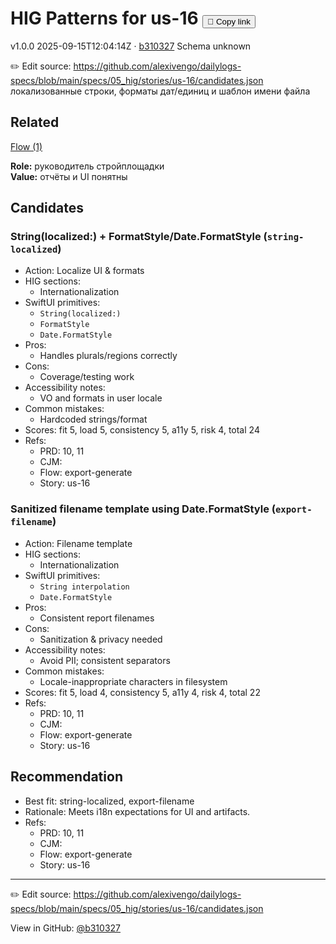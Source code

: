 # HIG Patterns for us-16 <button class="copy-link" aria-label="Copy page link" onclick="window.spechubCopyLink && window.spechubCopyLink()">🔗 Copy link</button>

<p class="badges">
  <span class="badge version">v1.0.0</span>
  <span class="badge build">2025-09-15T12:04:14Z · <a href="https://github.com/alexivengo/dailylogs-specs/commit/b310327" target="_blank" rel="noopener" class="sha">b310327</a></span>
  <span class="badge schema unknown">Schema unknown</span>
</p>

✏️ Edit source: https://github.com/alexivengo/dailylogs-specs/blob/main/specs/05_hig/stories/us-16/candidates.json
локализованные строки, форматы дат/единиц и шаблон имени файла

## Related
<p>
  <span class="chip"><a href="../stories/index.md#?flow=export-generate">Flow (1)</a></span>
</p>

**Role:** руководитель стройплощадки  
**Value:** отчёты и UI понятны

## Candidates
### String(localized:) + FormatStyle/Date.FormatStyle (`string-localized`)
- Action: Localize UI & formats
- HIG sections:
  - Internationalization
- SwiftUI primitives:
  - `String(localized:)`
  - `FormatStyle`
  - `Date.FormatStyle`
- Pros:
  - Handles plurals/regions correctly
- Cons:
  - Coverage/testing work
- Accessibility notes:
  - VO and formats in user locale
- Common mistakes:
  - Hardcoded strings/format
- Scores: fit 5, load 5, consistency 5, a11y 5, risk 4, total 24
- Refs:
  - PRD: 10, 11
  - CJM: 
  - Flow: export-generate
  - Story: us-16

### Sanitized filename template using Date.FormatStyle (`export-filename`)
- Action: Filename template
- HIG sections:
  - Internationalization
- SwiftUI primitives:
  - `String interpolation`
  - `Date.FormatStyle`
- Pros:
  - Consistent report filenames
- Cons:
  - Sanitization & privacy needed
- Accessibility notes:
  - Avoid PII; consistent separators
- Common mistakes:
  - Locale-inappropriate characters in filesystem
- Scores: fit 5, load 4, consistency 5, a11y 4, risk 4, total 22
- Refs:
  - PRD: 10, 11
  - CJM: 
  - Flow: export-generate
  - Story: us-16


## Recommendation
- Best fit: string-localized, export-filename
- Rationale: Meets i18n expectations for UI and artifacts.
- Refs:
  - PRD: 10, 11
  - CJM: 
  - Flow: export-generate
  - Story: us-16
---
✏️ Edit source: https://github.com/alexivengo/dailylogs-specs/blob/main/specs/05_hig/stories/us-16/candidates.json

<p class="page-meta">
  View in GitHub: <a href="https://github.com/alexivengo/dailylogs-specs/commit/b310327" target="_blank" rel="noopener">@b310327</a></p>